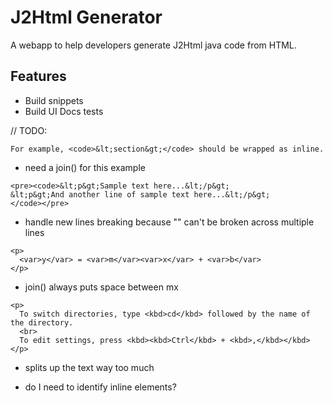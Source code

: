 # J2Html Generator

A webapp to help developers generate J2Html java code from HTML.

## Features

* Build snippets
* Build UI Docs tests

// TODO:

```
For example, <code>&lt;section&gt;</code> should be wrapped as inline.
```
* need a join() for this example

```
<pre><code>&lt;p&gt;Sample text here...&lt;/p&gt;
&lt;p&gt;And another line of sample text here...&lt;/p&gt;
</code></pre>
```
* handle new lines breaking because "" can't be broken across multiple lines

```
<p>
  <var>y</var> = <var>m</var><var>x</var> + <var>b</var>
</p>
```
* join() always puts space between mx

```
<p>
  To switch directories, type <kbd>cd</kbd> followed by the name of the directory.
  <br>
  To edit settings, press <kbd><kbd>Ctrl</kbd> + <kbd>,</kbd></kbd>
</p>
```
* splits up the text way too much

* do I need to identify inline elements?